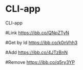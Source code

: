# CLI-app
CLI-app

#Link
https://ibb.co/QNpZTyN

#Get by Id
https://ibb.co/k0nVhh3

#Add
https://ibb.co/4JTzBnN

#Remove
https://ibb.co/q5ry3YP
